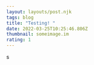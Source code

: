 ```yaml
---
layout: layouts/post.njk
tags: blog
title: "Testing! "
date: 2022-03-25T10:25:46.806Z
thumbnail: someimage.im
rating: 1
---
```

s